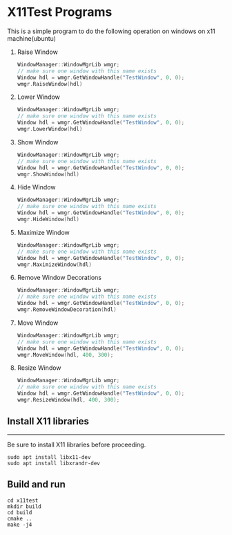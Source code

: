 
# X11Test Programs 

This is a simple program to do the following operation on windows on x11 machine(ubuntu)

1. Raise Window
    ```cpp
    WindowManager::WindowMgrLib wmgr;
    // make sure one window with this name exists
    Window hdl = wmgr.GetWindowHandle("TestWindow", 0, 0);
    wmgr.RaiseWindow(hdl)
    ```
2. Lower Window
    ```cpp
    WindowManager::WindowMgrLib wmgr;
    // make sure one window with this name exists
    Window hdl = wmgr.GetWindowHandle("TestWindow", 0, 0);
    wmgr.LowerWindow(hdl)
    ```
3. Show Window
    ```cpp
    WindowManager::WindowMgrLib wmgr;
    // make sure one window with this name exists
    Window hdl = wmgr.GetWindowHandle("TestWindow", 0, 0);
    wmgr.ShowWindow(hdl)
    ```
4. Hide Window
    ```cpp
    WindowManager::WindowMgrLib wmgr;
    // make sure one window with this name exists
    Window hdl = wmgr.GetWindowHandle("TestWindow", 0, 0);
    wmgr.HideWindow(hdl)
    ```
5. Maximize Window
    ```cpp
    WindowManager::WindowMgrLib wmgr;
    // make sure one window with this name exists
    Window hdl = wmgr.GetWindowHandle("TestWindow", 0, 0);
    wmgr.MaximizeWindow(hdl)
    ```
6. Remove Window Decorations
    ```cpp
    WindowManager::WindowMgrLib wmgr;
    // make sure one window with this name exists
    Window hdl = wmgr.GetWindowHandle("TestWindow", 0, 0);
    wmgr.RemoveWindowDecoration(hdl)
    ```
7. Move Window
    ```cpp
    WindowManager::WindowMgrLib wmgr;
    // make sure one window with this name exists
    Window hdl = wmgr.GetWindowHandle("TestWindow", 0, 0);
    wmgr.MoveWindow(hdl, 400, 300);
    ```
8. Resize Window
    ```cpp
    WindowManager::WindowMgrLib wmgr;
    // make sure one window with this name exists
    Window hdl = wmgr.GetWindowHandle("TestWindow", 0, 0);
    wmgr.ResizeWindow(hdl, 400, 300);
    ```

## Install X11 libraries
---
Be sure to install X11 libraries before proceeding.

```shell
sudo apt install libx11-dev
sudo apt install libxrandr-dev
```


## Build and run



```shell
cd x11test
mkdir build
cd build
cmake ..
make -j4
```
